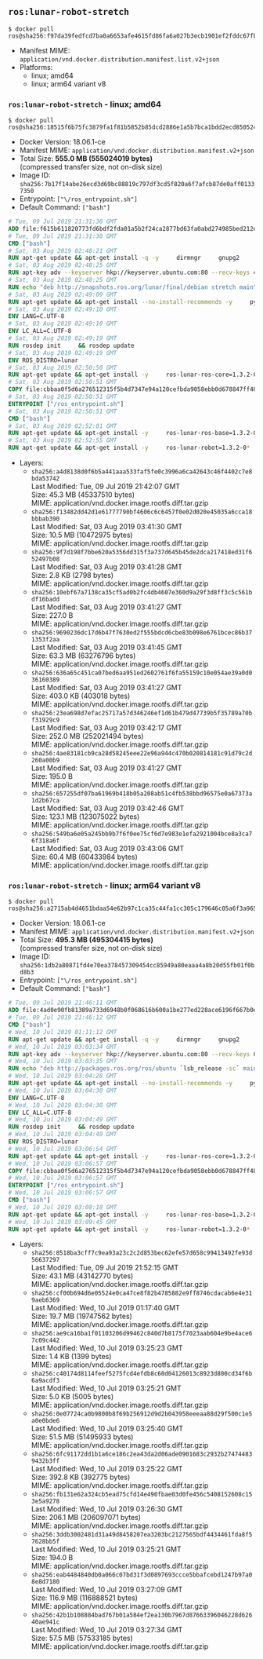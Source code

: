 ## `ros:lunar-robot-stretch`

```console
$ docker pull ros@sha256:f97da39fedfcd7ba0a6653afe4615fd86fa6a027b3ecb1901ef2fddc67fbfe21
```

-	Manifest MIME: `application/vnd.docker.distribution.manifest.list.v2+json`
-	Platforms:
	-	linux; amd64
	-	linux; arm64 variant v8

### `ros:lunar-robot-stretch` - linux; amd64

```console
$ docker pull ros@sha256:18515f6b75fc3879fa1f81b5852b85dcd2886e1a5b7bca1bdd2ecd850524306e
```

-	Docker Version: 18.06.1-ce
-	Manifest MIME: `application/vnd.docker.distribution.manifest.v2+json`
-	Total Size: **555.0 MB (555024019 bytes)**  
	(compressed transfer size, not on-disk size)
-	Image ID: `sha256:7b17f14abe26ecd3d69bc88819c797df3cd5f820a6f7afcb87de0aff01337350`
-	Entrypoint: `["\/ros_entrypoint.sh"]`
-	Default Command: `["bash"]`

```dockerfile
# Tue, 09 Jul 2019 21:31:30 GMT
ADD file:f615b611820773fd6bdf2fda01a5b2f24ca2877bd63fa0abd274985bed212e67 in / 
# Tue, 09 Jul 2019 21:31:30 GMT
CMD ["bash"]
# Sat, 03 Aug 2019 02:48:21 GMT
RUN apt-get update && apt-get install -q -y     dirmngr     gnupg2     && rm -rf /var/lib/apt/lists/*
# Sat, 03 Aug 2019 02:48:25 GMT
RUN apt-key adv --keyserver hkp://keyserver.ubuntu.com:80 --recv-keys 4B63CF8FDE49746E98FA01DDAD19BAB3CBF125EA
# Sat, 03 Aug 2019 02:48:25 GMT
RUN echo "deb http://snapshots.ros.org/lunar/final/debian stretch main" > /etc/apt/sources.list.d/ros1-snapshots.list
# Sat, 03 Aug 2019 02:49:09 GMT
RUN apt-get update && apt-get install --no-install-recommends -y     python-rosdep     python-rosinstall     python-vcstools     && rm -rf /var/lib/apt/lists/*
# Sat, 03 Aug 2019 02:49:10 GMT
ENV LANG=C.UTF-8
# Sat, 03 Aug 2019 02:49:10 GMT
ENV LC_ALL=C.UTF-8
# Sat, 03 Aug 2019 02:49:19 GMT
RUN rosdep init     && rosdep update
# Sat, 03 Aug 2019 02:49:19 GMT
ENV ROS_DISTRO=lunar
# Sat, 03 Aug 2019 02:50:50 GMT
RUN apt-get update && apt-get install -y     ros-lunar-ros-core=1.3.2-0*     && rm -rf /var/lib/apt/lists/*
# Sat, 03 Aug 2019 02:50:51 GMT
COPY file:cbbaa0f5d6a276512315f5b4d7347e94a120cefbda9058ebb0d678847ff4837f in / 
# Sat, 03 Aug 2019 02:50:51 GMT
ENTRYPOINT ["/ros_entrypoint.sh"]
# Sat, 03 Aug 2019 02:50:51 GMT
CMD ["bash"]
# Sat, 03 Aug 2019 02:52:01 GMT
RUN apt-get update && apt-get install -y     ros-lunar-ros-base=1.3.2-0*     && rm -rf /var/lib/apt/lists/*
# Sat, 03 Aug 2019 02:52:55 GMT
RUN apt-get update && apt-get install -y     ros-lunar-robot=1.3.2-0*     && rm -rf /var/lib/apt/lists/*
```

-	Layers:
	-	`sha256:a4d8138d0f6b5a441aaa533faf5fe0c3996a6ca42643c46f4402c7e8bda53742`  
		Last Modified: Tue, 09 Jul 2019 21:42:07 GMT  
		Size: 45.3 MB (45337510 bytes)  
		MIME: application/vnd.docker.image.rootfs.diff.tar.gzip
	-	`sha256:f13482dd42d1e61777790bf4606c6c6457f0e02d020e45035a6cca18bbbab390`  
		Last Modified: Sat, 03 Aug 2019 03:41:30 GMT  
		Size: 10.5 MB (10472975 bytes)  
		MIME: application/vnd.docker.image.rootfs.diff.tar.gzip
	-	`sha256:9f7d198f7bbe620a5356dd315f3a737d645b45de2dca217418ed31f652497b08`  
		Last Modified: Sat, 03 Aug 2019 03:41:28 GMT  
		Size: 2.8 KB (2798 bytes)  
		MIME: application/vnd.docker.image.rootfs.diff.tar.gzip
	-	`sha256:10ebf67a7138ca35cf5ad0b2fc4db4607e360d9a29f3d8ff3c5c561bdf16badd`  
		Last Modified: Sat, 03 Aug 2019 03:41:27 GMT  
		Size: 227.0 B  
		MIME: application/vnd.docker.image.rootfs.diff.tar.gzip
	-	`sha256:9690236dc17d6b47f7630ed2f555bdcd6cbe83b098e6761bcec86b371353f2aa`  
		Last Modified: Sat, 03 Aug 2019 03:41:45 GMT  
		Size: 63.3 MB (63276796 bytes)  
		MIME: application/vnd.docker.image.rootfs.diff.tar.gzip
	-	`sha256:636a65c451ca07bed6aa951ed2602761f6fa55159c10e054ae39a0d036160389`  
		Last Modified: Sat, 03 Aug 2019 03:41:27 GMT  
		Size: 403.0 KB (403018 bytes)  
		MIME: application/vnd.docker.image.rootfs.diff.tar.gzip
	-	`sha256:23ea698d7efac25717a57d346246ef1d61b479d47739b5f35789a70bf31929c9`  
		Last Modified: Sat, 03 Aug 2019 03:42:17 GMT  
		Size: 252.0 MB (252021494 bytes)  
		MIME: application/vnd.docker.image.rootfs.diff.tar.gzip
	-	`sha256:4ae83181cb9ca28d58245eee22e96a944c470b020814181c91d79c2d260a00b9`  
		Last Modified: Sat, 03 Aug 2019 03:41:27 GMT  
		Size: 195.0 B  
		MIME: application/vnd.docker.image.rootfs.diff.tar.gzip
	-	`sha256:657255df07ba61969b418b05a208ab51c4fb538bbd96575e0a67373a1d2b67ca`  
		Last Modified: Sat, 03 Aug 2019 03:42:46 GMT  
		Size: 123.1 MB (123075022 bytes)  
		MIME: application/vnd.docker.image.rootfs.diff.tar.gzip
	-	`sha256:549ba6e05a245bb9b7f6f0ee75cf6d7e983e1efa2921004bce8a3ca76f318a6f`  
		Last Modified: Sat, 03 Aug 2019 03:43:06 GMT  
		Size: 60.4 MB (60433984 bytes)  
		MIME: application/vnd.docker.image.rootfs.diff.tar.gzip

### `ros:lunar-robot-stretch` - linux; arm64 variant v8

```console
$ docker pull ros@sha256:a2715ab4d4651bdaa54e62b97c1ca35c44fa1cc305c179646c05a6f3a9650c7b
```

-	Docker Version: 18.06.1-ce
-	Manifest MIME: `application/vnd.docker.distribution.manifest.v2+json`
-	Total Size: **495.3 MB (495304415 bytes)**  
	(compressed transfer size, not on-disk size)
-	Image ID: `sha256:1db2a80871fd4e70ea378457309454cc85949a80eaaa4a8b20d55fb01f0bd8b3`
-	Entrypoint: `["\/ros_entrypoint.sh"]`
-	Default Command: `["bash"]`

```dockerfile
# Tue, 09 Jul 2019 21:46:11 GMT
ADD file:4ad0e90fb81389a733d6948b0f068616b600a1be277ed228ace6196f667b0ead in / 
# Tue, 09 Jul 2019 21:46:12 GMT
CMD ["bash"]
# Wed, 10 Jul 2019 01:11:12 GMT
RUN apt-get update && apt-get install -q -y     dirmngr     gnupg2     lsb-release     && rm -rf /var/lib/apt/lists/*
# Wed, 10 Jul 2019 03:03:34 GMT
RUN apt-key adv --keyserver hkp://keyserver.ubuntu.com:80 --recv-keys C1CF6E31E6BADE8868B172B4F42ED6FBAB17C654
# Wed, 10 Jul 2019 03:03:35 GMT
RUN echo "deb http://packages.ros.org/ros/ubuntu `lsb_release -sc` main" > /etc/apt/sources.list.d/ros-latest.list
# Wed, 10 Jul 2019 03:04:28 GMT
RUN apt-get update && apt-get install --no-install-recommends -y     python-rosdep     python-rosinstall     python-vcstools     && rm -rf /var/lib/apt/lists/*
# Wed, 10 Jul 2019 03:04:30 GMT
ENV LANG=C.UTF-8
# Wed, 10 Jul 2019 03:04:30 GMT
ENV LC_ALL=C.UTF-8
# Wed, 10 Jul 2019 03:04:49 GMT
RUN rosdep init     && rosdep update
# Wed, 10 Jul 2019 03:04:49 GMT
ENV ROS_DISTRO=lunar
# Wed, 10 Jul 2019 03:06:54 GMT
RUN apt-get update && apt-get install -y     ros-lunar-ros-core=1.3.2-0*     && rm -rf /var/lib/apt/lists/*
# Wed, 10 Jul 2019 03:06:57 GMT
COPY file:cbbaa0f5d6a276512315f5b4d7347e94a120cefbda9058ebb0d678847ff4837f in / 
# Wed, 10 Jul 2019 03:06:57 GMT
ENTRYPOINT ["/ros_entrypoint.sh"]
# Wed, 10 Jul 2019 03:06:57 GMT
CMD ["bash"]
# Wed, 10 Jul 2019 03:08:18 GMT
RUN apt-get update && apt-get install -y     ros-lunar-ros-base=1.3.2-0*     && rm -rf /var/lib/apt/lists/*
# Wed, 10 Jul 2019 03:09:45 GMT
RUN apt-get update && apt-get install -y     ros-lunar-robot=1.3.2-0*     && rm -rf /var/lib/apt/lists/*
```

-	Layers:
	-	`sha256:8518ba3cff7c9ea93a23c2c2d853bec62efe57d658c99413492fe93d56637297`  
		Last Modified: Tue, 09 Jul 2019 21:52:15 GMT  
		Size: 43.1 MB (43142770 bytes)  
		MIME: application/vnd.docker.image.rootfs.diff.tar.gzip
	-	`sha256:cf00b694d6e05524e0ca47ce8f82b4785882e9ff8746cdacab6e4e319aeb6369`  
		Last Modified: Wed, 10 Jul 2019 01:17:40 GMT  
		Size: 19.7 MB (19747562 bytes)  
		MIME: application/vnd.docker.image.rootfs.diff.tar.gzip
	-	`sha256:ae9ca16ba1f01103206d99462c840d7b8175f7023aab604e9be4ace67c09c442`  
		Last Modified: Wed, 10 Jul 2019 03:25:23 GMT  
		Size: 1.4 KB (1399 bytes)  
		MIME: application/vnd.docker.image.rootfs.diff.tar.gzip
	-	`sha256:c40174d8114feef5275fcd4efdb8c60d04126013c8923d800cd34f6b6a9acdf3`  
		Last Modified: Wed, 10 Jul 2019 03:25:21 GMT  
		Size: 5.0 KB (5005 bytes)  
		MIME: application/vnd.docker.image.rootfs.diff.tar.gzip
	-	`sha256:0e07724ca0b9800b8f69b256912d9d2b043958eeeaa88d29f500c1e5a0e0bde6`  
		Last Modified: Wed, 10 Jul 2019 03:25:40 GMT  
		Size: 51.5 MB (51495933 bytes)  
		MIME: application/vnd.docker.image.rootfs.diff.tar.gzip
	-	`sha256:6fc91172dd1b1a6ce186c2ea43da2d06ade0901683c2932b274744839432b3ff`  
		Last Modified: Wed, 10 Jul 2019 03:25:22 GMT  
		Size: 392.8 KB (392775 bytes)  
		MIME: application/vnd.docker.image.rootfs.diff.tar.gzip
	-	`sha256:fb131e62a324cb5ead75cfd14e490fbae03d0fe456c5408152608c153e5a9278`  
		Last Modified: Wed, 10 Jul 2019 03:26:30 GMT  
		Size: 206.1 MB (206097071 bytes)  
		MIME: application/vnd.docker.image.rootfs.diff.tar.gzip
	-	`sha256:3ddb3002481d31a49d8458207ea3203bc2127565bdf4434461fda8f57628bb5f`  
		Last Modified: Wed, 10 Jul 2019 03:25:21 GMT  
		Size: 194.0 B  
		MIME: application/vnd.docker.image.rootfs.diff.tar.gzip
	-	`sha256:eab4484840db0a066c07bd31f3d0897693ccce5bbafcebd1247b97a08e8d7180`  
		Last Modified: Wed, 10 Jul 2019 03:27:09 GMT  
		Size: 116.9 MB (116888521 bytes)  
		MIME: application/vnd.docker.image.rootfs.diff.tar.gzip
	-	`sha256:42b1b108884bad767b01a584ef2ea130b7967d87663396046228d62640ae941c`  
		Last Modified: Wed, 10 Jul 2019 03:27:34 GMT  
		Size: 57.5 MB (57533185 bytes)  
		MIME: application/vnd.docker.image.rootfs.diff.tar.gzip
